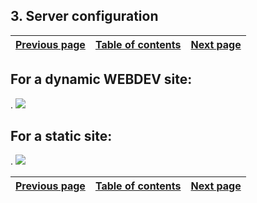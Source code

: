 
## 3. Server configuration
			

| [Previous page](../Concepts_WB/1410087384.md) | [Table of contents](../Concepts_WB/1410087102.md) | [Next page](../Concepts_WB/1410087390.md) |
| --- | --- | --- |



<a name="NOTE1"></a>
<a name="NOTE1_1"></a>


## For a dynamic WEBDEV site:
<a name="for_dynamic_webdev_site_ELTTEXTE000094"></a>
.
![](https://doc.pcsoft.fr/en-US/images/image.awp?langid=3&name=P8-Configuration%20du%20serveur-pour%20un%20site%20dynamique%20WebDev.gif)


<a name="NOTE2"></a>
<a name="NOTE2_1"></a>


## For a static site:
<a name="for_static_site_ELTTEXTE000118"></a>
.
![](https://doc.pcsoft.fr/en-US/images/image.awp?langid=3&name=P8-Configuration%20du%20serveur-pour%20un%20site%20statique%20ou%20semi%20dynamique.gif)


| [Previous page](../Concepts_WB/1410087384.md) | [Table of contents](../Concepts_WB/1410087102.md) | [Next page](../Concepts_WB/1410087390.md) |
| --- | --- | --- |




